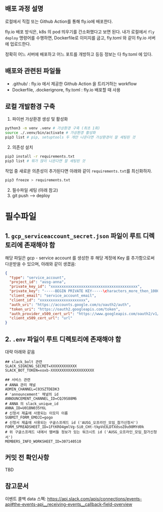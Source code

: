 ## 배포 과정 설명

로컬에서 직접 또는 Github Action를 통해 fly.io에 배포한다. 

fly.io 배포 방식은, k8s 의 pod 띄우기를 간소화했다고 보면 된다. 내가 로컬에서 `fly deploy` 명령어를 수행하면, Dockerfile로 이미지를 굽고, fly.toml 와 같이 fly.io 서버에 업로드한다. 

정확히 어느 서버에 배포하고 어느 포트를 개방하고 등등 정보는 다 fly.toml 에 있다.  

## 배포와 관련된 파일들

- .github/ : fly.io 에서 제공한 Github Action 을 트리거하는 workflow
- Dockerfile, .dockerignore, fly.toml : fly.io 배포할 때 사용

## 로컬 개발환경 구축
 
1. 파이썬 가상환경 생성 및 활성화

```sh
python3 -m venv .venv # 가상환경 구축 (최초 1회)
source ./.venv/bin/activate # 가상환경 활성화
pip3 list # pip, setuptools 두 개만 나온다면 가상환경이 잘 세팅된 것
```

2. 의존성 설치

```sh
pip3 install -r requirements.txt
pip3 list # 뭐가 많이 나온다면 잘 세팅된 것
```

작업 중 새로운 의존성이 추가된다면 아래와 같이 `requirements.txt`를 최신화하자.

```sh
pip3 freeze > requirements.txt
```

2. 필수파일 세팅 (아래 참고)
3. git push --> deploy



# 필수파일

## 1. `gcp_serviceaccount_secret.json` 파일이 루트 디렉토리에 존재해야 함

해당 파일은 gcp - service account 를 생성한 후 해당 계정에 Key 를 추가함으로써 다운받을 수 있으며, 아래와 같이 생겼음:

```json
{
  "type": "service_account",
  "project_id": "ausg-anna",
  "private_key_id": "xxxxxxxxxxxxxxxxxxxxxxxxxxxxxxxxxxxxxxxx",
  "private_key": "-----BEGIN PRIVATE KEY-----\characters_more_then_1000\n-----END PRIVATE KEY-----\n",
  "client_email": "service_account_email",
  "client_id": "xxxxxxxxxxxxxxxxxxxxx",
  "auth_uri": "https://accounts.google.com/o/oauth2/auth",
  "token_uri": "https://oauth2.googleapis.com/token",
  "auth_provider_x509_cert_url": "https://www.googleapis.com/oauth2/v1/certs",
  "client_x509_cert_url": "url"
}
```

## 2. `.env` 파일이 루트 디렉토리에 존재해야 함

대략 아래와 같음

```text
## slack_bolt 관련
SLACK_SIGNING_SECRET=XXXXXXXXXXXX
SLACK_BOT_TOKEN=xoxb-XXXXXXXXXXXXXXXXXXXX

## 서비스 관련
# ANNA 관리 채널
ADMIN_CHANNEL=C03SZTDEDK3
# 'announcement' 채널의 id
ANNOUNCEMENT_CHANNEL_ID=CQJ9S88M6
# ANNA 의 slack_unique_id
ANNA_ID=U01BN035Y6L
# 신청서 제출에 사용되는 이모지 이름
SUBMIT_FORM_EMOJI=gogo
# 신청서 제출에 사용되는 구글스프레드 id ('AUSG_오프라인_모임_참가신청서')
FORM_SPREADSHEET_ID=1FtKRO4gmlVg-Si0_CHt-tkpVd3LDTXdsoZ0u98MYd0k
# 위 구글스프레드 내에서 멤버들 정보가 있는 워크시트 id ('AUSG_오프라인_모임_참가신청서')
MEMBERS_INFO_WORKSHEET_ID=307140510
```

## 커밋 전 확인사항

TBD

## 참고문서

이벤트 콜백 data 스펙: https://api.slack.com/apis/connections/events-api#the-events-api__receiving-events__callback-field-overview